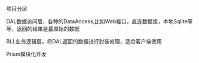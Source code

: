 ﻿项目分层

DAL数据访问层，各种的DataAccess,比如Web接口，直连数据库，本地Sqlite等等，返回的结果是最原始的数据

BLL业务逻辑层，将DAL返回的数据进行封装处理，适合客户端使用

Prism模块化开发